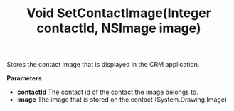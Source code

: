 ﻿---
uid: crmscript_ref_NSBLOBAgent_SetContactImage
title: Void SetContactImage(Integer contactId, NSImage image)
intellisense: NSBLOBAgent.SetContactImage
keywords: NSBLOBAgent, SetContactImage
so.topic: reference
---

Stores the contact image that is displayed in the CRM application.

**Parameters:**
 - **contactId** The contact id of the contact the image belongs to.
 - **image** The image that is stored on the contact (System.Drawing.Image)
